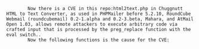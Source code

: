 
            Now there is a CVE in this repo:html2text.php in Chuggnutt HTML to Text Converter, as used in PHPMailer before 5.2.10, RoundCube Webmail (roundcubemail) 0.2-1.alpha and 0.2-3.beta, Mahara, and AtMail Open 1.03, allows remote attackers to execute arbitrary code via crafted input that is processed by the preg_replace function with the eval switch..
            Now the following functions is the cause for the CVE:
            